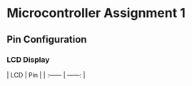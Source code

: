 
# Microcontroller Assignment 1
## Pin Configuration
### LCD Display
|   LCD    |    Pin    |
|  :——     |   ——:  |
